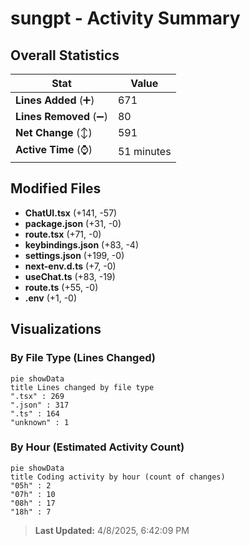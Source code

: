 # sungpt - Activity Summary 

## Overall Statistics

| Stat                   | Value                                                             |
| ---------------------- | ----------------------------------------------------------------- |
| **Lines Added** (➕)   | 671                                          |
| **Lines Removed** (➖) | 80                                        |
| **Net Change** (↕)    | 591                |
| **Active Time** (⌚)   | 51 minutes |


## Modified Files
- **ChatUI.tsx** (+141, -57)
- **package.json** (+31, -0)
- **route.tsx** (+71, -0)
- **keybindings.json** (+83, -4)
- **settings.json** (+199, -0)
- **next-env.d.ts** (+7, -0)
- **useChat.ts** (+83, -19)
- **route.ts** (+55, -0)
- **.env** (+1, -0)

## Visualizations

### By File Type (Lines Changed)

```mermaid
pie showData
title Lines changed by file type
".tsx" : 269
".json" : 317
".ts" : 164
"unknown" : 1
```

### By Hour (Estimated Activity Count)

```mermaid
pie showData
title Coding activity by hour (count of changes)
"05h" : 2
"07h" : 10
"08h" : 17
"18h" : 7
```


> **Last Updated:** 4/8/2025, 6:42:09 PM